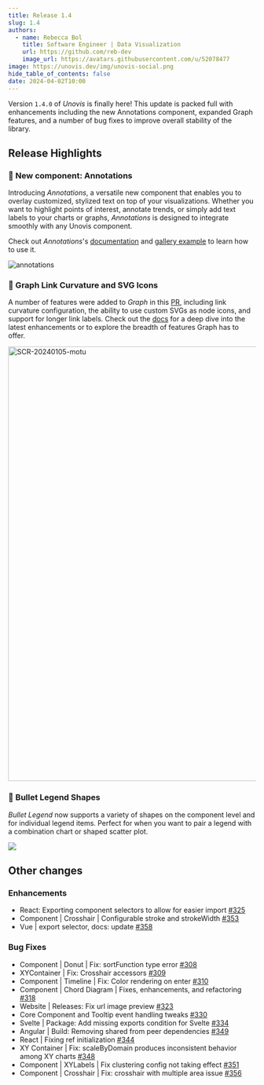 ```yaml
---
title: Release 1.4
slug: 1.4
authors:
  - name: Rebecca Bol
    title: Software Engineer | Data Visualization
    url: https://github.com/reb-dev
    image_url: https://avatars.githubusercontent.com/u/52078477
image: https://unovis.dev/img/unovis-social.png
hide_table_of_contents: false
date: 2024-04-02T10:00
---
```


Version `1.4.0` of _Unovis_ is finally here! This update is packed full with enhancements including
the new Annotations component, expanded Graph features, and a number of bug fixes to improve overall
stability of the library.

## Release Highlights
### 📝 New component: Annotations
Introducing _Annotations_, a versatile new component that enables you to overlay customized, stylized text on top of your visualizations. Whether you want to highlight points of interest, annotate trends, or simply add text labels to your charts or graphs, _Annotations_ is designed to integrate smoothly with any Unovis component. 

Check out _Annotations_'s [documentation](/docs/auxiliary/Annotations) and [gallery example](/gallery/view?collection=Auxiliary%20Components&title=Chart%20Annotations) to learn how to use it.

<img alt="annotations" src="https://github.com/f5/unovis/assets/755708/e2d63880-5e65-406f-b7de-9a5f893b8608"/>

### 🔗 Graph Link Curvature and SVG Icons
A number of features were added to _Graph_ in this [PR](https://github.com/f5/unovis/pull/322), including link curvature configuration, the ability to use custom SVGs as node icons, and support for longer link labels. Check out the [docs](https://unovis.dev/docs/networks-and-flows/Graph) for a deep dive into the latest enhancements or to explore the breadth of features Graph
has to offer.

<img width="885" alt="SCR-20240105-motu" src="https://github.com/f5/unovis/assets/755708/43473502-0be0-4627-885f-c2820badfd12"/>


### 🧩 Bullet Legend Shapes
_Bullet Legend_ now supports a variety of shapes on the component level and for individual legend items.
Perfect for when you want to pair a legend with a combination chart or shaped scatter plot.

<img src="https://github.com/f5/unovis/assets/52078477/78054126-72ff-4035-97f6-5ab3af202d80"/>


## Other changes
### Enhancements
* React: Exporting component selectors to allow for easier import [#325](https://github.com/f5/unovis/pull/325)
* Component | Crosshair | Configurable stroke and strokeWidth [#353](https://github.com/f5/unovis/pull/353)
* Vue | export selector, docs: update [#358](https://github.com/f5/unovis/pull/358)

### Bug Fixes
* Component | Donut | Fix: sortFunction type error [#308](https://github.com/f5/unovis/pull/308)
* XYContainer | Fix: Crosshair accessors [#309](https://github.com/f5/unovis/pull/309)
* Component | Timeline | Fix: Color rendering on enter [#310](https://github.com/f5/unovis/pull/310)
* Component | Chord Diagram | Fixes, enhancements, and refactoring [#318](https://github.com/f5/unovis/pull/318)
* Website | Releases: Fix url image preview [#323](https://github.com/f5/unovis/pull/323)
* Core Component and Tooltip event handling tweaks [#330](https://github.com/f5/unovis/pull/330)
* Svelte | Package: Add missing exports condition for Svelte [#334](https://github.com/f5/unovis/pull/334)
* Angular | Build: Removing shared from peer dependencies [#349](https://github.com/f5/unovis/pull/349)
* React | Fixing ref initialization [#344](https://github.com/f5/unovis/pull/344)
* XY Container | Fix: scaleByDomain produces inconsistent behavior among XY charts [#348](https://github.com/f5/unovis/pull/308)
* Component | XYLabels | Fix clustering config not taking effect [#351](https://github.com/f5/unovis/pull/308)
* Component | Crosshair | Fix: crosshair with multiple area issue [#356](https://github.com/f5/unovis/pull/356)
